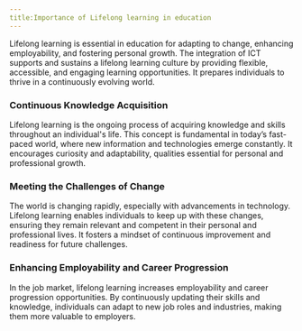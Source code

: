```yaml
---
title:Importance of Lifelong learning in education
---
```


Lifelong learning is essential in education for adapting to change, enhancing employability, and fostering personal growth. The integration of ICT supports and sustains a lifelong learning culture by providing flexible, accessible, and engaging learning opportunities. It prepares individuals to thrive in a continuously evolving world.

### Continuous Knowledge Acquisition

Lifelong learning is the ongoing process of acquiring knowledge and skills throughout an individual's life. This concept is fundamental in today’s fast-paced world, where new information and technologies emerge constantly. It encourages curiosity and adaptability, qualities essential for personal and professional growth.

### Meeting the Challenges of Change

The world is changing rapidly, especially with advancements in technology. Lifelong learning enables individuals to keep up with these changes, ensuring they remain relevant and competent in their personal and professional lives. It fosters a mindset of continuous improvement and readiness for future challenges.

### Enhancing Employability and Career Progression

In the job market, lifelong learning increases employability and career progression opportunities. By continuously updating their skills and knowledge, individuals can adapt to new job roles and industries, making them more valuable to employers.
